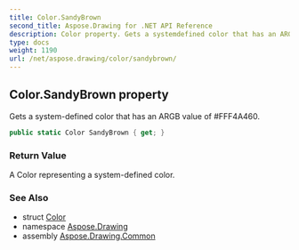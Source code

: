```yaml
---
title: Color.SandyBrown
second_title: Aspose.Drawing for .NET API Reference
description: Color property. Gets a systemdefined color that has an ARGB value of FFF4A460
type: docs
weight: 1190
url: /net/aspose.drawing/color/sandybrown/
---
```

## Color.SandyBrown property

Gets a system-defined color that has an ARGB value of #FFF4A460.

```csharp
public static Color SandyBrown { get; }
```

### Return Value

A Color representing a system-defined color.

### See Also

* struct [Color](../)
* namespace [Aspose.Drawing](../../color/)
* assembly [Aspose.Drawing.Common](../../../)


